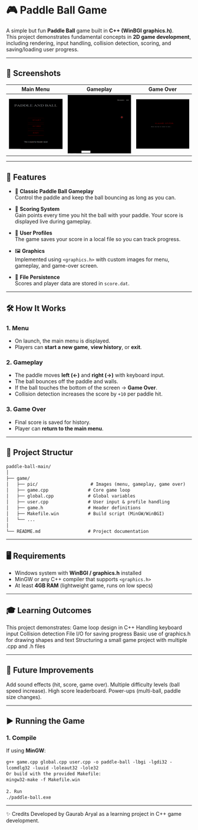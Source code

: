 # 🎮 Paddle Ball Game

A simple but fun **Paddle Ball** game built in **C++ (WinBGI graphics.h)**.  
This project demonstrates fundamental concepts in **2D game development**, including rendering, input handling, collision detection, scoring, and saving/loading user progress.

---

## 📸 Screenshots

| Main Menu | Gameplay | Game Over |
|-----------|----------|-----------|
| ![Menu](game_pics/menu.png) | ![Gameplay](game_pics/game.png) | ![Game Over](game_pics/game_over.png) |

---

## 🚀 Features

- 🏓 **Classic Paddle Ball Gameplay**  
  Control the paddle and keep the ball bouncing as long as you can.

- 🎯 **Scoring System**  
  Gain points every time you hit the ball with your paddle. Your score is displayed live during gameplay.

- 💾 **User Profiles**  
  The game saves your score in a local file so you can track progress.

- 🖼️ **Graphics**  
  Implemented using `<graphics.h>` with custom images for menu, gameplay, and game-over screen.

- 📂 **File Persistence**  
  Scores and player data are stored in `score.dat`.

---

## 🛠️ How It Works

### 1. **Menu**
- On launch, the main menu is displayed.
- Players can **start a new game**, **view history**, or **exit**.

### 2. **Gameplay**
- The paddle moves **left (←)** and **right (→)** with keyboard input.
- The ball bounces off the paddle and walls.
- If the ball touches the bottom of the screen → **Game Over**.
- Collision detection increases the score by `+10` per paddle hit.

### 3. **Game Over**
- Final score is saved for history.
- Player can **return to the main menu**.

---

## 📂 Project Structur

```
paddle-ball-main/
│
├── game/
│   ├── pic/                    # Images (menu, gameplay, game over)
│   ├── game.cpp               # Core game loop
│   ├── global.cpp             # Global variables
│   ├── user.cpp               # User input & profile handling
│   ├── game.h                 # Header definitions
│   ├── Makefile.win           # Build script (MinGW/WinBGI)
│   └── ...
│
└── README.md                  # Project documentation
```
---

## 🖥️ Requirements

- Windows system with **WinBGI / graphics.h** installed  
- MinGW or any C++ compiler that supports `<graphics.h>`  
- At least **4GB RAM** (lightweight game, runs on low specs)

---

## 🎓 Learning Outcomes
This project demonstrates:
Game loop design in C++
Handling keyboard input
Collision detection
File I/O for saving progress
Basic use of graphics.h for drawing shapes and text
Structuring a small game project with multiple .cpp and .h files

---

## 📌 Future Improvements
Add sound effects (hit, score, game over).
Multiple difficulty levels (ball speed increase).
High score leaderboard.
Power-ups (multi-ball, paddle size changes).

---

## ▶️ Running the Game

### 1. Compile
If using **MinGW**:

```
g++ game.cpp global.cpp user.cpp -o paddle-ball -lbgi -lgdi32 -lcomdlg32 -luuid -loleaut32 -lole32
Or build with the provided Makefile:
mingw32-make -f Makefile.win

2. Run
./paddle-ball.exe

```
---

✨ Credits
Developed by Gaurab Aryal as a learning project in C++ game development.
